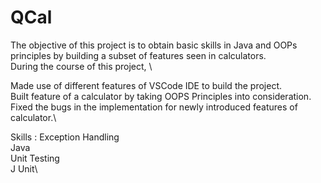 # QCal
The objective of this project is to obtain basic skills in Java and OOPs principles by building a subset of features seen in calculators.\
During the course of this project, \

Made use of different features of VSCode IDE to build the project.\
Built feature of a calculator by taking OOPS Principles into consideration.\
Fixed the bugs in the implementation for newly introduced features of calculator.\

Skills : 
Exception Handling\
Java\
Unit Testing\
J Unit\
